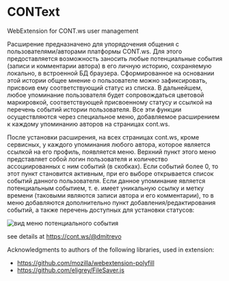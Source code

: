 # CONText
WebExtension for CONT.ws user management

Расширение предназначено для упорядочения общения с пользователями/авторами платформы CONT.ws. Для этого предоставляется возможность заносить любые потенциальные события (записи и комментарии автора) в его личную историю, сохраняемую локально, в встроенной БД браузера. Сформированное на основании этой истории общее мнение о пользователе можно зафиксировать, присвоив ему соответствующий статус из списка. В дальнейшем, любое упоминание пользователя будет сопровождаться цветовой маркировкой, соответствующей присвоенному статусу и ссылкой на перечень событий истории пользователя. Все эти функции осуществляются через специальное меню, добавляемое расширением к каждому упоминанию авторов на страницах cont.ws. 

После установки расширения, на всех страницах cont.ws, кроме сервисных, у каждого упоминания любого автора, которое является ссылкой на его профиль, появляется меню. 
Верхний пункт этого меню представляет собой логин пользователя и количество ассоциированных с ним событий (в скобках). Если событий более 0, то этот пункт становится активным, при его выборе открывается список событий данного пользователя.
Если данное упоминание является потенциальным событием, т. е. имеет уникальную ссылку и метку времени (таковыми являются записи автора и его комментарии), то в меню добавляются дополнительно пункт добавления/редактирования событий, а также перечень доступных для установки статусов:

![вид меню потенциального события](menu_plain.png)





see details at https://cont.ws/@dmitrevo

Acknowledgments to authors of the following libraries, used in extension:
* https://github.com/mozilla/webextension-polyfill
* https://github.com/eligrey/FileSaver.js

